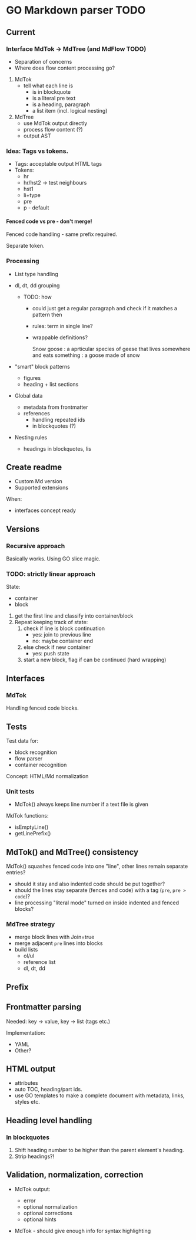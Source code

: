 # GO Markdown parser TODO

## Current

### Interface MdTok -> MdTree (and MdFlow TODO)

- Separation of concerns
- Where does flow content processing go?

1. MdTok
    - tell what each line is
        - is in blockquote 
        - is a literal pre text
        - is a heading, paragraph
        - a list item (incl. logical nesting)
2. MdTree
    - use MdTok output directly
    - process flow content (?)
    - output AST

### Idea: Tags vs tokens.

- Tags: acceptable output HTML tags
- Tokens:
    - hr 
    - hr/hst2 -> test neighbours
    - hst1
    - li+type
    - pre
    - p - default

#### Fenced code vs pre - don't merge!

Fenced code handling - same prefix required.

Separate token.

### Processing

- List type handling
- dl, dt, dd grouping
    - TODO: how
        - could just get a regular paragraph and check if it matches a pattern then
        - rules: term in single line?
        - wrappable definitions?

            Snow
            goose
            : a aprticular species of geese
                that lives somewhere and eats something
            : a goose made of snow

- "smart" block patterns
    - figures 
    - heading + list sections
- Global data 
    - metadata from frontmatter 
    - references
        - handling repeated ids
        - in blockquotes (?)
- Nesting rules
    - headings in blockquotes, lis 

## Create readme

- Custom Md version
- Supported extensions

When:
- interfaces concept ready

## Versions

### Recursive approach

Basically works. Using GO slice magic.

### TODO: strictly linear approach 

State:
- container 
- block

1. get the first line and classify into container/block
2. Repeat keeping track of state:
    1. check if line is block continuation
        - yes: join to previous line
        - no: maybe container end
    2. else check if new container 
        - yes: push state
    3. start a new block, flag if can be continued (hard wrapping)
 
## Interfaces 

### MdTok

Handling fenced code blocks.

## Tests

Test data for:
- block recognition
- flow parser
- container recognition

Concept: HTML/Md normalization

### Unit tests

- MdTok() always keeps line number if a text file is given

MdTok functions:
- isEmptyLine()
- getLinePrefix()

## MdTok() and MdTree() consistency

MdTok() squashes fenced code into one "line", other lines remain separate entries?
- should it stay and also indented code should be put together?
- should the lines stay separate (fences and code) with a tag (`pre`, `pre > code`)?
- line processing "literal mode" turned on inside indented and fenced blocks?

### MdTree strategy

- merge block lines with Join=true
- merge adjacent `pre` lines into blocks
- build lists
    - ol/ul
    - reference list 
    - dl, dt, dd

## Prefix

## Frontmatter parsing

Needed: key → value, key → list (tags etc.)

Implementation:
- YAML
- Other?

## HTML output 

- attributes
- auto TOC, heading/part ids.
- use GO templates to make a complete document with metadata, links, styles etc.

## Heading level handling 

### In blockquotes

1. Shift heading number to be higher than the parent element's heading.
2. Strip headings?!

## Validation, normalization, correction

- MdTok output:
    - error
    - optional normalization
    - optional corrections 
    - optional hints

- MdTok - should give enough info for syntax highlighting
